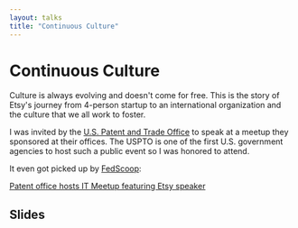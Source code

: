 ```yaml
---
layout: talks
title: "Continuous Culture"
---
```


# Continuous Culture

Culture is always evolving and doesn't come for free. This is the story of
Etsy's journey from 4-person startup to an international organization and
the culture that we all work to foster.

I was invited by the [U.S. Patent and Trade Office](http://www.uspto.gov/) to
speak at a meetup they sponsored at their offices. The USPTO is one of the first
U.S. government agencies to host such a public event so I was honored to attend.

It even got picked up by [FedScoop](http://fedscoop.com/):

[Patent office hosts IT Meetup featuring Etsy speaker](http://fedscoop.com/patent-office-hosts-meetup-featuring-etsy-speaker/)

## Slides
<script async class="speakerdeck-embed" data-id="916807f07f450132d6c52a0240a77894" data-ratio="1.77777777777778" src="//speakerdeck.com/assets/embed.js"></script>
